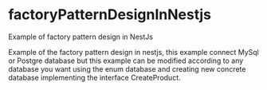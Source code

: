 # factoryPatternDesignInNestjs
Example of factory pattern design in NestJs


Example of the factory pattern design in nestjs, this example connect MySql or Postgre database but this example can be modified according to any database you want using the enum database and creating new concrete database implementing the interface CreateProduct.
